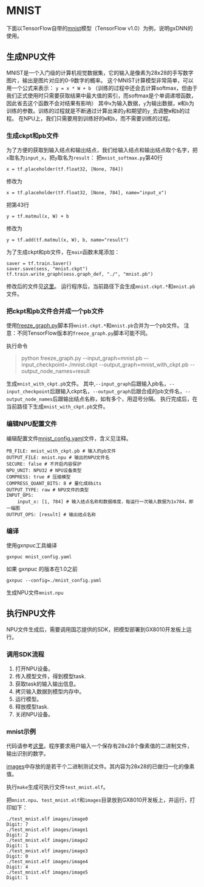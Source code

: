 # MNIST

下面以TensorFlow自带的[mnist](https://github.com/tensorflow/tensorflow/blob/v1.0.0/tensorflow/examples/tutorials/mnist/mnist_softmax.py "mnist")模型（TensorFlow v1.0）为例，说明gxDNN的使用。

## 生成NPU文件 ##

MNIST是一个入门级的计算机视觉数据集，它的输入是像素为28x28的手写数字图片，输出是图片对应的0-9数字的概率。
这个MNIST计算模型非常简单，可以用一个公式来表示： `y = x * W + b` （训练的过程中还会去计算softmax，但由于我们正式使用时只需要获取结果中最大值的索引，而softmax是个单调递增函数，因此省去这个函数不会对结果有影响）
其中`x`为输入数据，`y`为输出数据，`W`和`b`为训练的参数。训练的过程就是不断通过计算出来的`y`和期望的`y_`去调整`W`和`b`的过程。
在NPU上，我们只需要用到训练好的`W`和`b`，而不需要训练的过程。

### 生成ckpt和pb文件 ###

为了方便的获取到输入结点和输出结点，我们给输入结点和输出结点取个名字，把`x`取名为`input_x`，把`y`取名为`result`：
把`mnist_softmax.py`第40行

	x = tf.placeholder(tf.float32, [None, 784])

修改为

	x = tf.placeholder(tf.float32, [None, 784], name="input_x")

把第43行

	y = tf.matmul(x, W) + b

修改为

	y = tf.add(tf.matmul(x, W), b, name="result")

为了生成ckpt和pb文件，在`main`函数末尾添加：

    saver = tf.train.Saver() 
    saver.save(sess, "mnist.ckpt") 
    tf.train.write_graph(sess.graph_def, "./", "mnist.pb")

修改后的文件见[这里](./compilation/mnist.py)。
运行程序后，当前路径下会生成`mnist.ckpt.*`和`mnist.pb`文件。

### 把ckpt和pb文件合并成一个pb文件 ###

使用[freeze_graph.py](https://github.com/tensorflow/tensorflow/blob/v1.0.0/tensorflow/python/tools/freeze_graph.py "freeze_graph.py")脚本将`mnist.ckpt.*`和`mnist.pb`合并为一个pb文件。
注意：不同TensorFlow版本的`freeze_graph.py`脚本可能不同。

执行命令
> python freeze_graph.py --input_graph=mnist.pb --input_checkpoint=./mnist.ckpt --output_graph=mnist_with_ckpt.pb --output_node_names=result

生成`mnist_with_ckpt.pb`文件。
其中,`--input_graph`后跟输入pb名，`--input_checkpoint`后跟输入ckpt名，`--output_graph`后跟合成的pb文件名，`--output_node_names`后跟输出结点名称，如有多个，用逗号分隔。
执行完成后，在当前路径下生成`mnist_with_ckpt.pb`文件。

### 编辑NPU配置文件 ###

编辑配置文件[mnist_config.yaml](./compilation/mnist_config.yaml)文件，含义见注释。

    PB_FILE: mnist_with_ckpt.pb # 输入的pb文件
    OUTPUT_FILE: mnist.npu # 输出的NPU文件名
    SECURE: false # 不开启内容保护
    NPU_UNIT: NPU32 # NPU设备类型
    COMPRESS: true # 压缩模型
    COMPRESS_QUANT_BITS: 8 # 量化成8bits
    OUTPUT_TYPE: raw # NPU文件的类型
    INPUT_OPS:
        input_x: [1, 784] # 输入结点名称和数据维度，每运行一次输入数据为1x784，即一幅图
    OUTPUT_OPS: [result] # 输出结点名称

### 编译 ###

使用gxnpuc工具编译
```
gxnpuc mnist_config.yaml
```
如果 gxnpuc 的版本在1.0之前
```
gxnpuc --config=./mnist_config.yaml
```

生成NPU文件`mnist.npu`


## 执行NPU文件 ##

NPU文件生成后，需要调用国芯提供的SDK，把模型部署到GX8010开发板上运行。

### 调用SDK流程 ###

1. 打开NPU设备。
2. 传入模型文件，得到模型task.
3. 获取task的输入输出信息。
4. 拷贝输入数据到模型内存中。
5. 运行模型。
6. 释放模型task.
7. 关闭NPU设备。

### mnist示例 ###

代码请参考[这里](./execution/test_mnist.c)。程序要求用户输入一个保存有28x28个像素值的二进制文件，输出识别的数字。

[images](./execution/images)中存放的是若干个二进制测试文件。其内容为28x28的已做归一化的像素值。

执行`make`生成可执行文件`test_mnist.elf`。

把`mnist.npu`、`test_mnist.elf`和`images`目录放到GX8010开发板上，并运行，打印如下：

    ./test_mnist.elf images/image0
    Digit: 7
    ./test_mnist.elf images/image1
    Digit: 2
    ./test_mnist.elf images/image2
    Digit: 1
    ./test_mnist.elf images/image3
    Digit: 0
    ./test_mnist.elf images/image4
    Digit: 4
    ./test_mnist.elf images/image5
    Digit: 1


